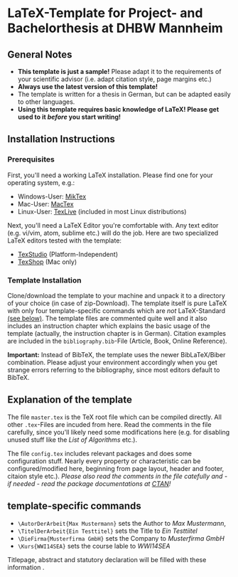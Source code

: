 # LaTeX-Template for Project- and Bachelorthesis at DHBW Mannheim  

## General Notes
* __This template is just a sample!__ Please adapt it to the requirements of your scientific advisor (i.e. adapt citation style, page margins etc.)
* __Always use the latest version of this template!__
* The template is written for a thesis in German, but can be adapted easily to other languages.
* **Using this template requires basic knowledge of LaTeX! Please get used to it *before* you start writing!**


## Installation Instructions

### Prerequisites

First, you'll need a working LaTeX installation. Please find one for your
operating system, e.g.:

* Windows-User: [MikTex](http://www.miktex.org)
* Mac-User: [MacTex](http://www.tug.org/mactex/index.html)
* Linux-User: [TexLive](http://www.tug.org/texlive/) (included in most Linux distributions)

Next, you'll need a LaTeX Editor you're comfortable with. Any text editor
(e.g. vi/vim, atom, sublime etc.) will do the job. Here are two specialized
LaTeX editors tested with the template:

* [TexStudio](http://www.texstudio.org) (Platform-Independent)
* [TexShop](http://pages.uoregon.edu/koch/texshop/) (Mac only)

### Template Installation

Clone/download the template to your machine and unpack it to a directory of your choice (in case of zip-Download).
The template itself is pure LaTeX with only four template-specific commands which are _not_ LaTeX-Standard [(see below)](#markdown-header-template-specific-commands).
The template files are commented quite well and it also includes an instruction chapter which explains the basic usage of the template (actually, the instruction chapter is in German).
Citation examples are included in the `bibliography.bib`-File (Article, Book, Online Reference).

**Important:** Instead of BibTeX, the template uses the newer BibLaTeX/Biber combination. Please adjust your environment accordingly when you get strange errors referring to the bibliography, since most editors default to BibTeX.

## Explanation of the template
The file `master.tex` is the TeX root file which can be compiled directly. All other `.tex`-Files are incuded from here. Read the comments in the file carefully, since you'll likely
need some modifications here (e.g. for disabling unused stuff like the *List of Algorithms* etc.).

The file `config.tex` includes relevant
packages and does some configuration stuff. Nearly every property or characteristic can be configured/modified here, beginning from page layout, header and footer, citaion style etc.). *Please also read the comments in the file catefully and - if needed - read the package documentations at [CTAN](http://www.ctan.org)!*

## template-specific commands
- `\AutorDerArbeit{Max Mustermann}` sets the Author to *Max Mustermann*,
- `\TitelDerArbeit{Ein Testtitel}` sets the Title to *Ein Testtiitel*
- `\DieFirma{Musterfirma GmbH}` sets the Company to *Musterfirma GmbH*
- `\Kurs{WWI14SEA}` sets the course lable to *WWI14SEA*

Titlepage, abstract and statutory declaration will be filled with these information
.
